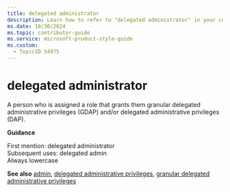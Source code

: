 ```yaml
---
title: delegated administrator
description: Learn how to refer to "delegated administrator" in your content.
ms.date: 10/30/2024
ms.topic: contributor-guide
ms.service: microsoft-product-style-guide
ms.custom:
  - TopicID 54975
---
```



# delegated administrator

A person who is assigned a role that grants them granular delegated administrative privileges (GDAP) and/or delegated administrative privileges (DAP).

**Guidance**

First mention: delegated administrator  
Subsequent uses: delegated admin  
Always lowercase

**See also** [admin](~\a_z_names_terms\a\admin-microsoft-365.md), [delegated administrative privileges](~\a_z_names_terms\d\delegated-administrative-privileges-dap.md), [granular delegated administrative privileges](~\a_z_names_terms\g\granular-delegated-administrative-privileges-gdap.md)


